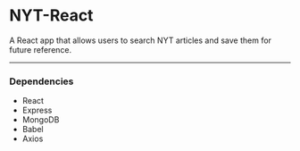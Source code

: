 # NYT-React
A React app that allows users to search NYT articles and save them for future reference. 
- - -
### Dependencies
* React
* Express
* MongoDB
* Babel
* Axios
